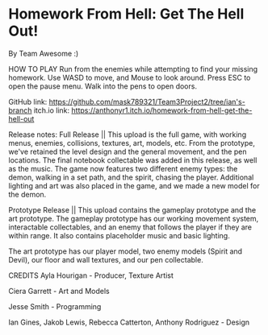 # Homework From Hell: Get The Hell Out!
By Team Awesome :)

HOW TO PLAY
Run from the enemies while attempting to find your missing homework.
Use WASD to move, and Mouse to look around. 
Press ESC to open the pause menu.
Walk into the pens to open doors.

GitHub link: https://github.com/mask789321/Team3Project2/tree/ian's-branch
itch.io link: https://anthonyr1.itch.io/homework-from-hell-get-the-hell-out

Release notes:
Full Release ||
This upload is the full game, with working menus, enemies, collisions, textures, art, models, etc. From the prototype, we've retained the level design and the general movement, and the pen locations. The final notebook collectable was added in this release, as well as the music. The game now features two different enemy types: the demon, walking in a set path, and the spirit, chasing the player. Additional lighting and art was also placed in the game, and we made a new model for the demon.


Prototype Release ||
This upload contains the gameplay prototype and the art prototype. The gameplay prototype has our working movement system, interactable collectables, and an enemy that follows the player if they are within range. It also contains placeholder music and basic lighting. 

The art prototype has our player model, two enemy models (Spirit and Devil), our floor and wall textures, and our pen collectable.


CREDITS
Ayla Hourigan - Producer, Texture Artist

Ciera Garrett - Art and Models

Jesse Smith - Programming

Ian Gines, Jakob Lewis, Rebecca Catterton, Anthony Rodriguez - Design
